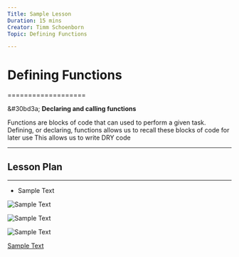 ```yaml
---
Title: Sample Lesson
Duration: 15 mins
Creator: Timm Schoenborn
Topic: Defining Functions

---
```


# Defining Functions
===================


&#30bd3a;  **Declaring and calling functions**

Functions are blocks of code that can used to perform a given task.
Defining, or declaring, functions allows us to recall these blocks of code for later use
This allows us to write DRY code

----------


## Lesson Plan
-------------

- Sample Text


![Sample Text](link "link description")

![Sample Text](link "link description")

![Sample Text](link "link description")


[Sample Text](link "link description")
